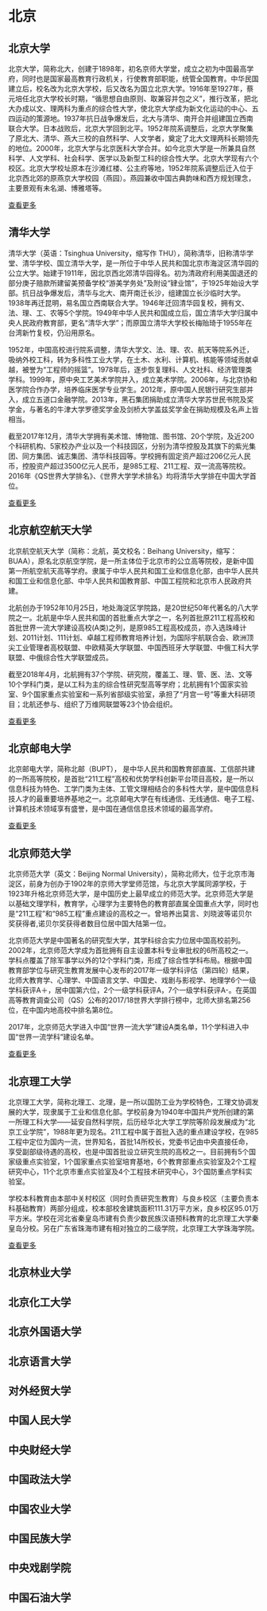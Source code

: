 # 北京


## 北京大学
北京大学，简称北大，创建于1898年，初名京师大学堂，成立之初为中国最高学府，同时也是国家最高教育行政机关，行使教育部职能，统管全国教育。中华民国建立后，校名改为北京大学校，后又改名为国立北京大学。1916年至1927年，蔡元培任北京大学校长时期，“循思想自由原则、取兼容并包之义”，推行改革，把北大办成以文、理两科为重点的综合性大学，使北京大学成为新文化运动的中心、五四运动的策源地。1937年抗日战争爆发后，北大与清华、南开合并组建国立西南联合大学。日本战败后，北京大学回到北平。1952年院系调整后，北京大学聚集了原北大、清华、燕大三校的自然科学、人文学者，奠定了北大文理两科长期领先的地位。2000年，北京大学与北京医科大学合并。如今北京大学是一所兼具自然科学、人文学科、社会科学、医学以及新型工科的综合性大学。北京大学现有六个校区。北京大学校址原本在沙滩红楼、公主府等地，1952年院系调整后迁入位于北京西北郊的原燕京大学校园（燕园）。燕园兼收中国古典韵味和西方规划理念，主要景观有未名湖、博雅塔等。  

[查看更多](../pku/)

## 清华大学
清华大学（英语：Tsinghua University，缩写作 THU），简称清华，旧称清华学堂、清华学校、国立清华大学，是一所位于中华人民共和国北京市海淀区清华园的公立大学。始建于1911年，因北京西北郊清华园得名。初为清政府利用美国退还的部分庚子赔款所建留美预备学校“游美学务处”及附设“肄业馆”，于1925年始设大学部。抗日战争爆发后，清华与北大、南开南迁长沙，组建国立长沙临时大学。1938年再迁昆明，易名国立西南联合大学。1946年迁回清华园复校，拥有文、法、理、工、农等5个学院。1949年中华人民共和国成立后，国立清华大学归属中央人民政府教育部，更名“清华大学”；而原国立清华大学校长梅贻琦于1955年在台湾新竹复校，仍沿用原名。

1952年，中国高校进行院系调整，清华大学文、法、理、农、航天等院系外迁，吸纳外校工科，转为多科性工业大学，在土木、水利、计算机、核能等领域贡献卓越，被誉为“工程师的摇篮”。1978年后，逐步恢复理科、人文社科、经济管理类学科。1999年，原中央工艺美术学院并入，成立美术学院。2006年，与北京协和医学院合作办学，培养临床医学专业学生。2012年，原中国人民银行研究生部并入，成立五道口金融学院。2013年，黑石集团捐助成立清华大学苏世民书院及奖学金，与著名的牛津大学罗德奖学金及剑桥大学盖兹奖学金在捐助规模及名声上皆相当。

截至2017年12月，清华大学拥有美术馆、博物馆、图书馆、20个学院，及近200个科研机构、5家校办产业以及一个科技园区，分别为清华控股及其旗下的紫光集团、同方集团、诚志集团、清华科技园等。学校拥有固定资产超过206亿元人民币，控股资产超过3500亿元人民币，是985工程、211工程、双一流高等院校。2016年《QS世界大学排名》、《世界大学学术排名》均将清华大学排在中国大学首位。  

[查看更多](../thu/)

## 北京航空航天大学
北京航空航天大学（简称：北航，英文校名：Beihang University，缩写：BUAA），原名北京航空学院，是一所主体位于北京市的公立高等院校，是新中国第一所航空航天高等学府。隶属于中华人民共和国工业和信息化部，由中华人民共和国工业和信息化部、中华人民共和国教育部、中国工程院和北京市人民政府共建。

北航创办于1952年10月25日，地处海淀区学院路，是20世纪50年代著名的八大学院之一。北航是中华人民共和国的首批重点大学之一，名列首批原211工程高校和首批世界一流大学建设高校(A类)之列，是原985工程高校成员，亦入选珠峰计划、2011计划、111计划、卓越工程师教育培养计划，为国际宇航联合会、欧洲顶尖工业管理者高校联盟、中欧精英大学联盟、中国西班牙大学联盟、中俄工科大学联盟、中俄综合性大学联盟成员。

截至2018年4月，北航拥有37个学院、研究院，覆盖工、理、管、医、法、文等10个学科门类，是以工科为主的综合性研究型高等学府；北航拥有1个国家实验室、9个国家重点实验室和一系列省部级实验室，承担了“月宫一号”等重大科研项目；北航还参与、组织了万维网联盟等23个协会组织。  

[查看更多](../buaa/)

## 北京邮电大学
北京邮电大学，简称北邮（BUPT）， 是中华人民共和国教育部直属、工信部共建的一所高等院校，是首批“211工程”高校和优势学科创新平台项目高校，是一所以信息科技为特色、工学门类为主体、工管文理相结合的多科性大学，是中国信息科技人才的最重要培养基地之一。北京邮电大学在有线通信、无线通信、电子工程、计算机技术领域享有盛誉，是中国在通信信息技术领域的最高学府。

[查看更多](../bupt/)

## 北京师范大学

北京师范大学（英文：Beijing Normal University），简称北师大，位于北京市海淀区，前身为创办于1902年的京师大学堂师范馆，与北京大学属同源学校，于1923年升格北京师范大学，是中国历史上最早成立的师范大学。北京师范大学是以基础文理学科，教育学，心理学为主要特色的教育部直属全国重点大学，同时也是“211工程”和“985工程”重点建设的高校之一。曾培养出莫言、刘晓波等诺贝尔奖获得者,诺贝尔奖获得者数目位居中国大陆第一位。

北京师范大学是中国著名的研究型大学，其学科综合实力位居中国高校前列。2002年，北京师范大学成为首批拥有自主设置本科专业审批权的6所高校之一。学科点覆盖了除军事学以外的12个学科门类，形成了综合性学科布局。根据中国教育部学位与研究生教育发展中心发布的2017年一级学科评估（第四轮）结果，北师大教育学、心理学、中国语言文学、中国史、戏剧与影视学、地理学6个一级学科获评A＋，居中国第六位，2个一级学科获评A，7个一级学科获评A-。在英国高等教育调查公司（QS）公布的2017/18世界大学排行榜中，北师大排名第256位，在中国内地高校中排名第8位。

2017年，北京师范大学进入中国“世界一流大学”建设A类名单，11个学科进入中国“世界一流学科”建设名单。

[查看更多](../bnu/)

## 北京理工大学

北京理工大学，简称北理工、北理，是一所以国防工业为学校特色，工理文协调发展的大学，现隶属于工业和信息化部。学校前身为1940年中国共产党所创建的第一所理工科大学——延安自然科学院，后历经华北大学工学院等阶段发展成为“北京工业学院”，1988年更为现名。211工程中属于首批入选的重点建设学校，在985工程中定位为国内一流，世界知名，首批14所校长，党委书记由中央直接任命，享受副部级待遇的高校，也是中国首批设立研究生院的高校之一。目前拥有5个国家级重点实验室，1个国家重点实验室培育基地，6个教育部重点实验室及2个工程研究中心，11个北京市重点实验室及4个工程技术研究中心，3个国防重点学科实验室。

学校本科教育由本部中关村校区（同时负责研究生教育）与良乡校区（主要负责本科基础教育）两部分组成，校本部校舍建筑面积111.31万平方米，良乡校区95.01万平方米。学校在河北省秦皇岛市建有负责少数民族汉语预科教育的北京理工大学秦皇岛分校。另在广东省珠海市建有相对独立的二级学院，北京理工大学珠海学院。

[查看更多](../bit/)

## 北京林业大学

## 北京化工大学

## 北京外国语大学

## 北京语言大学

## 对外经贸大学

## 中国人民大学

## 中央财经大学

## 中国政法大学

## 中国农业大学

## 中国民族大学

## 中央戏剧学院

## 中国石油大学

